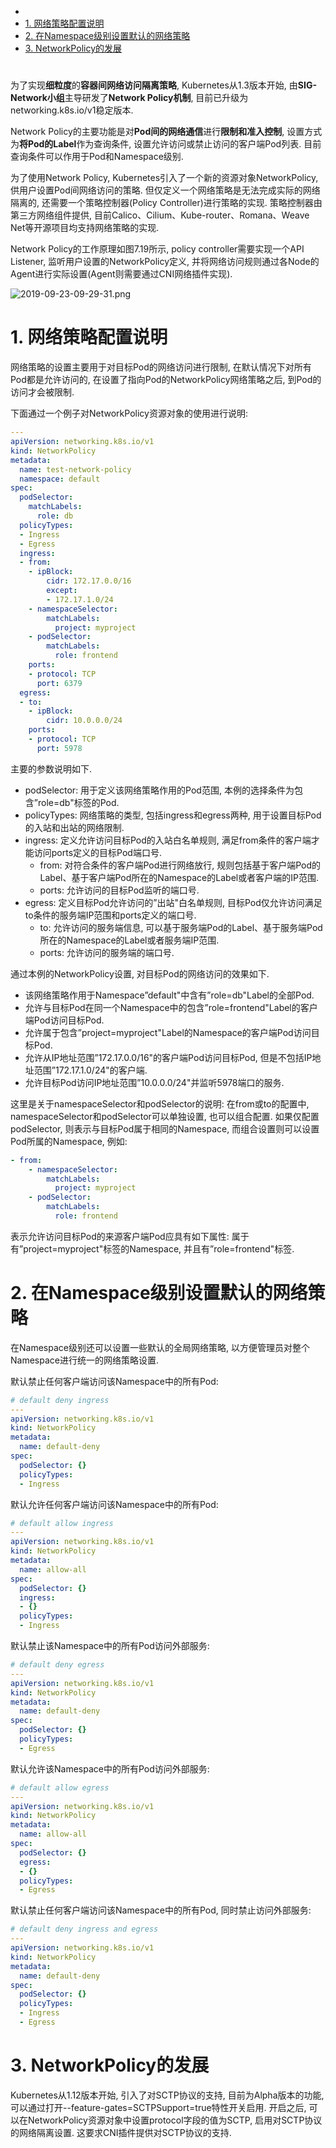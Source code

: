 
<!-- @import "[TOC]" {cmd="toc" depthFrom=1 depthTo=6 orderedList=false} -->

<!-- code_chunk_output -->

- [](#)
- [1. 网络策略配置说明](#1-网络策略配置说明)
- [2. 在Namespace级别设置默认的网络策略](#2-在namespace级别设置默认的网络策略)
- [3. NetworkPolicy的发展](#3-networkpolicy的发展)

<!-- /code_chunk_output -->

# 

为了实现**细粒度**的**容器间网络访问隔离策略**, Kubernetes从1.3版本开始, 由**SIG\-Network小组**主导研发了**Network Policy机制**, 目前已升级为networking.k8s.io/v1稳定版本. 

Network Policy的主要功能是对**Pod间的网络通信**进行**限制和准入控制**, 设置方式为**将Pod的Label**作为查询条件, 设置允许访问或禁止访问的客户端Pod列表. 目前查询条件可以作用于Pod和Namespace级别. 

为了使用Network Policy, Kubernetes引入了一个新的资源对象NetworkPolicy, 供用户设置Pod间网络访问的策略. 但仅定义一个网络策略是无法完成实际的网络隔离的, 还需要一个策略控制器(Policy Controller)进行策略的实现. 策略控制器由第三方网络组件提供, 目前Calico、Cilium、Kube\-router、Romana、Weave Net等开源项目均支持网络策略的实现. 

Network Policy的工作原理如图7.19所示, policy controller需要实现一个API Listener, 监听用户设置的NetworkPolicy定义, 并将网络访问规则通过各Node的Agent进行实际设置(Agent则需要通过CNI网络插件实现). 

![2019-09-23-09-29-31.png](./images/2019-09-23-09-29-31.png)

# 1. 网络策略配置说明

网络策略的设置主要用于对目标Pod的网络访问进行限制, 在默认情况下对所有Pod都是允许访问的, 在设置了指向Pod的NetworkPolicy网络策略之后, 到Pod的访问才会被限制. 

下面通过一个例子对NetworkPolicy资源对象的使用进行说明: 

```yaml
---
apiVersion: networking.k8s.io/v1
kind: NetworkPolicy
metadata:
  name: test-network-policy
  namespace: default
spec:
  podSelector:
    matchLabels:
      role: db
  policyTypes:
  - Ingress
  - Egress
  ingress:
  - from:
    - ipBlock:
        cidr: 172.17.0.0/16
        except:
        - 172.17.1.0/24
    - namespaceSelector:
        matchLabels:
          project: myproject
    - podSelector:
        matchLabels:
          role: frontend
    ports:
    - protocol: TCP
      port: 6379
  egress:
  - to:
    - ipBlock:
        cidr: 10.0.0.0/24
    ports:
    - protocol: TCP
      port: 5978
```

主要的参数说明如下. 

* podSelector: 用于定义该网络策略作用的Pod范围, 本例的选择条件为包含”role=db"标签的Pod. 
* policyTypes: 网络策略的类型, 包括ingress和egress两种, 用于设置目标Pod的入站和出站的网络限制. 
* ingress: 定义允许访问目标Pod的入站白名单规则, 满足from条件的客户端才能访问ports定义的目标Pod端口号. 
    - from: 对符合条件的客户端Pod进行网络放行, 规则包括基于客户端Pod的Label、基于客户端Pod所在的Namespace的Label或者客户端的IP范围. 
    - ports: 允许访问的目标Pod监听的端口号. 
* egress: 定义目标Pod允许访问的”出站"白名单规则, 目标Pod仅允许访问满足to条件的服务端IP范围和ports定义的端口号. 
    - to: 允许访问的服务端信息, 可以基于服务端Pod的Label、基于服务端Pod所在的Namespace的Label或者服务端IP范围. 
    - ports: 允许访问的服务端的端口号. 

通过本例的NetworkPolicy设置, 对目标Pod的网络访问的效果如下. 

* 该网络策略作用于Namespace”default"中含有”role=db"Label的全部Pod. 
* 允许与目标Pod在同一个Namespace中的包含”role=frontend"Label的客户端Pod访问目标Pod. 
* 允许属于包含”project=myproject"Label的Namespace的客户端Pod访问目标Pod. 
* 允许从IP地址范围”172.17.0.0/16"的客户端Pod访问目标Pod, 但是不包括IP地址范围”172.17.1.0/24"的客户端. 
* 允许目标Pod访问IP地址范围”10.0.0.0/24"并监听5978端口的服务. 

这里是关于namespaceSelector和podSelector的说明: 在from或to的配置中, namespaceSelector和podSelector可以单独设置, 也可以组合配置. 如果仅配置podSelector, 则表示与目标Pod属于相同的Namespace, 而组合设置则可以设置Pod所属的Namespace, 例如: 

```yaml
- from:
    - namespaceSelector:
        matchLabels:
          project: myproject
    - podSelector:
        matchLabels:
          role: frontend
```

表示允许访问目标Pod的来源客户端Pod应具有如下属性: 属于有”project=myproject"标签的Namespace, 并且有”role=frontend"标签. 

# 2. 在Namespace级别设置默认的网络策略

在Namespace级别还可以设置一些默认的全局网络策略, 以方便管理员对整个Namespace进行统一的网络策略设置. 

默认禁止任何客户端访问该Namespace中的所有Pod: 

```yaml
# default deny ingress
---
apiVersion: networking.k8s.io/v1
kind: NetworkPolicy
metadata:
  name: default-deny
spec:
  podSelector: {}
  policyTypes:
  - Ingress
```

默认允许任何客户端访问该Namespace中的所有Pod: 

```yaml
# default allow ingress
---
apiVersion: networking.k8s.io/v1
kind: NetworkPolicy
metadata:
  name: allow-all
spec:
  podSelector: {}
  ingress:
  - {}
  policyTypes:
  - Ingress
```

默认禁止该Namespace中的所有Pod访问外部服务: 

```yaml
# default deny egress
---
apiVersion: networking.k8s.io/v1
kind: NetworkPolicy
metadata:
  name: default-deny
spec:
  podSelector: {}
  policyTypes:
  - Egress
```

默认允许该Namespace中的所有Pod访问外部服务: 

```yaml
# default allow egress
---
apiVersion: networking.k8s.io/v1
kind: NetworkPolicy
metadata:
  name: allow-all
spec:
  podSelector: {}
  egress:
  - {}
  policyTypes:
  - Egress
```

默认禁止任何客户端访问该Namespace中的所有Pod, 同时禁止访问外部服务: 

```yaml
# default deny ingress and egress
---
apiVersion: networking.k8s.io/v1
kind: NetworkPolicy
metadata:
  name: default-deny
spec:
  podSelector: {}
  policyTypes:
  - Ingress
  - Egress
```

# 3. NetworkPolicy的发展

Kubernetes从1.12版本开始, 引入了对SCTP协议的支持, 目前为Alpha版本的功能, 可以通过打开\-\-feature\-gates=SCTPSupport=true特性开关启用. 开启之后, 可以在NetworkPolicy资源对象中设置protocol字段的值为SCTP, 启用对SCTP协议的网络隔离设置. 这要求CNI插件提供对SCTP协议的支持. 